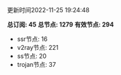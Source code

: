 更新时间2022-11-25 19:24:48

**总订阅: 45**
**总节点: 1279**
**有效节点: 294**
- ssr节点: 16
- v2ray节点: 221
- ss节点: 20
- trojan节点: 37
